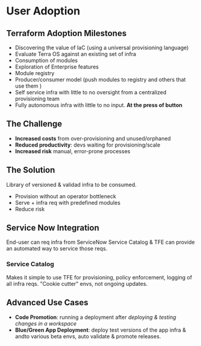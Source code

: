 # User Adoption

## Terraform Adoption Milestones
- Discovering the value of IaC (using a universal provisioning language)
- Evaluate Terra OS against an existing set of infra
- Consumption of modules
- Exploration of Enterprise features
- Module registry 
- Producer/consumer model (push modules to registry and others that use them )
- Self service infra with little to no oversight from a centralized provisioning team
- Fully autonomous infra with little to no input. **At the press of button**

## The Challenge
- **Increased costs** from over-provisioning and unused/orphaned
- **Reduced productivity**: devs waiting for provisioning/scale
- **Increased risk** manual, error-prone processes

## The Solution
Library of versioned & validad infra to be consumed.
- Provision without an operator bottleneck
- Serve + infra req with predefined modules
- Reduce risk

## Service Now Integration
End-user can req infra from ServiceNow Service Catalog & TFE can provide an automated way to 
service those reqs.

### Service Catalog
Makes it simple to use TFE for provisioning, policy enforcement, logging of all infra reqs. "Cookie cutter" envs, not ongoing updates.

## Advanced Use Cases
- **Code Promotion**: running a deployment after *deploying & testing changes in a workspace*
- **Blue/Green App Deployment**: deploy test versions of the app infra & andto various beta envs, 
auto validate & promote releases.